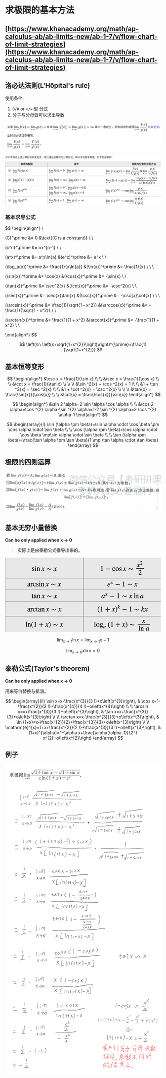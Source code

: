 # 求极限的基本方法

## [https://www.khanacademy.org/math/ap-calculus-ab/ab-limits-new/ab-1-7/v/flow-chart-of-limit-strategies](https://www.khanacademy.org/math/ap-calculus-ab/ab-limits-new/ab-1-7/v/flow-chart-of-limit-strategies) <a id="firstHeading"></a>

## 洛必达法则\(L'Hôpital's rule\) <a id="firstHeading"></a>

使用条件: 

1. `0/0` or `∞/∞` 型 分式
2. 分子与分母皆可以求出导数

![](../.gitbook/assets/image%20%285%29.png)

![](../.gitbook/assets/image%20%2824%29.png)

### 基本求导公式

$$
\begin{align*}
\\

(C)^\prime &= 0    &\text{(C is a constant)} \\ \\

(x^n)^\prime &= nx^{n-1} \\ \\

(a^x)^\prime &= a^x\ln{a}    &(e^x)^\prime &= e^x \\ \\

(\log_a{x})^\prime &= \frac{1}{x\ln{a}}    &(\ln{x})^\prime &= \frac{1}{x} \\ \\ \\


(\sin{x})^\prime &= \cos{x}    &(\cos{x})^\prime &= -\sin{x} \\ \\

(\tan{x})^\prime &= \sec^2{x}    &(\cot{x})^\prime &= -\csc^2{x} \\ \\

(\sec{x})^\prime &= \sec{x}\tan{x}    &(\csc{x})^\prime &= -\csc{x}\cot{x} \\ \\ \\


(\arcsin{x})^\prime &= \frac{1}{\sqrt{1 - x^2}}    &(\arccos{x})^\prime &= -\frac{1}{\sqrt{1 - x^2}} \\ \\

(\arctan{x})^\prime &= \frac{1}{1 + x^2}    &(arccot{x})^\prime &= -\frac{1}{1 + x^2} \\ \\

\end{align*}
$$

$$
\left(\ln \left(x+\sqrt{1+x^{2}}\right)\right)^{\prime}=\frac{1}{\sqrt{1+x^{2}}}
$$

## 基本恒等变形

$$
\begin{align*}
&\csc x = \frac{1}{\sin x}
\\ \\
&\sec x = \frac{1}{\cos x}
\\ \\
&\cot x = \frac{1}{\tan x}
\\ \\ \\
&\sin ^2{x} + \cos ^2{x} = 1
\\ \\
&1 + \tan ^2{x} = \sec ^2{x}
\\ \\
&1 + \cot ^2{x} = \csc ^2{x}
\\ \\ \\
&\tan{x} = \frac{\sin{x}}{\cos{x}}
\\ \\
&\cot{x} = \frac{\cos{x}}{\sin{x}}
\end{align*}
$$

$$
\begin{align*}
&\sin 2 \alpha=2 \sin \alpha \cos \alpha
\\ \\
&\cos 2 \alpha=\cos ^{2} \alpha-\sin ^{2} \alpha=1-2 \sin ^{2} \alpha=2 \cos ^{2} \alpha-1
\end{align*}
$$

$$
\begin{array}{l}
\sin (\alpha \pm \beta)=\sin \alpha \cdot \cos \beta \pm \cos \alpha \cdot \sin \beta 
\\ \\
\cos (\alpha \pm \beta)=\cos \alpha \cdot \cos \beta \mp\sin \alpha \cdot \sin \beta 
\\ \\
\tan (\alpha \pm \beta)=\frac{\tan \alpha \pm \tan \beta}{1 \mp \tan \alpha \cdot \tan \beta}
\end{array}
$$

## 极限的四则运算

![](../.gitbook/assets/image%20%2826%29.png)

## 基本无穷小量替换

**Can be only applied when x -&gt; 0**

> **实际上是由泰勒公式推导出来的。**

![](../.gitbook/assets/image%20%284%29.png)



$$
\lim _{x \rightarrow 1} \ln x = \lim_{x \rightarrow 1} x-1
$$

$$
\lim _{x \rightarrow 0} x\ln x = 0
$$

## 泰勒公式\(Taylor's theorem\)

**Can be only applied when x -&gt; 0**

用来等价替换与抵消。

$$
\begin{array}{ll}
\sin x=x-\frac{x^{3}}{3 !}+o\left(x^{3}\right), & \cos x=1-\frac{x^{2}}{2 !}+\frac{x^{4}}{4 !}+o\left(x^{4}\right) \\ \\
\arcsin x=x+\frac{x^{3}}{3 !}+o\left(x^{3}\right), & \tan x=x+\frac{x^{3}}{3}+o\left(x^{3}\right) \\ \\
\arctan x=x-\frac{x^{3}}{3}+o\left(x^{3}\right), & \ln (1+x)=x-\frac{x^{2}}{2}+\frac{x^{3}}{3}+o\left(x^{3}\right) \\ \\
\mathrm{e}^{x}=1+x+\frac{x^{2}}{2 !}+\frac{x^{3}}{3 !}+o\left(x^{3}\right), & (1+x)^{\alpha}=1+\alpha x+\frac{\alpha(\alpha-1)}{2 !} x^{2}+o\left(x^{2}\right)
\end{array}
$$

## 例子

![](../.gitbook/assets/image%20%2825%29.png)

